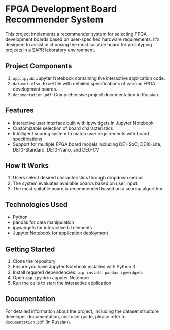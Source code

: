 # FPGA Development Board Recommender System

This project implements a recommender system for selecting FPGA development boards based on user-specified hardware requirements. It's designed to assist in choosing the most suitable board for prototyping projects in a SAPR laboratory environment.

## Project Components

1. `app.ipynb`: Jupyter Notebook containing the interactive application code.
2. `dataset.xlsx`: Excel file with detailed specifications of various FPGA development boards.
3. `documentation.pdf`: Comprehensive project documentation in Russian.

## Features

- Interactive user interface built with ipywidgets in Jupyter Notebook
- Customizable selection of board characteristics
- Intelligent scoring system to match user requirements with board specifications
- Support for multiple FPGA board models including DE1-SoC, DE10-Lite, DE10-Standard, DE10-Nano, and DE0-CV

## How It Works

1. Users select desired characteristics through dropdown menus.
2. The system evaluates available boards based on user input.
3. The most suitable board is recommended based on a scoring algorithm.

## Technologies Used

- Python
- pandas for data manipulation
- ipywidgets for interactive UI elements
- Jupyter Notebook for application deployment

## Getting Started

1. Clone the repository
2. Ensure you have Jupyter Notebook installed with Python 3
3. Install required dependencies: `pip install pandas ipywidgets`
4. Open `app.ipynb` in Jupyter Notebook
5. Run the cells to start the interactive application

## Documentation

For detailed information about the project, including the dataset structure, developer documentation, and user guide, please refer to `documentation.pdf` (in Russian).


